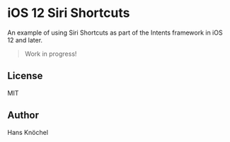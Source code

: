 # iOS 12 Siri Shortcuts

An example of using Siri Shortcuts as part of the Intents framework in iOS 12 and later.

> Work in progress!

## License

MIT

## Author

Hans Knöchel
